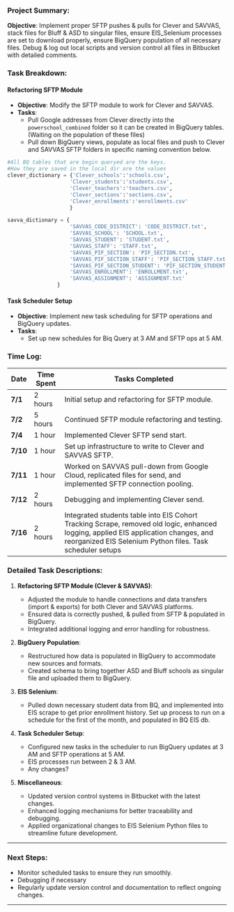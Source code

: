 ### Project Summary:
**Objective**: Implement proper SFTP pushes & pulls for Clever and SAVVAS, stack files for Bluff & ASD to singular files, ensure EIS_Selenium processes are set to download properly, ensure BigQuery population of all necessary files. Debug & log out local scripts and version control all files in Bitbucket with detailed comments.

### Task Breakdown:

#### Refactoring SFTP Module
- **Objective**: Modify the SFTP module to work for Clever and SAVVAS.
- **Tasks**:
  - Pull Google addresses from Clever directly into the `powerschool_combined` folder so it can be created in BigQuery tables.(Waiting on the population of these files)
  - Pull down BigQuery views, populate as local files and push to Clever and SAVVAS SFTP folders in specific naming convention below. 

```python
#All BQ tables that are begin queryed are the keys. 
#How they are saved in the local dir are the values
clever_dictionary = {'Clever_schools':'schools.csv',
                    'Clever_students':'students.csv',
                    'Clever_teachers':'teachers.csv',
                    'Clever_sections':'sections.csv',
                    'Clever_enrollments':'enrollments.csv' 
                    }

savva_dictionary = {
                    'SAVVAS_CODE_DISTRICT': 'CODE_DISTRICT.txt',
                    'SAVVAS_SCHOOL': 'SCHOOL.txt',
                    'SAVVAS_STUDENT': 'STUDENT.txt',
                    'SAVVAS_STAFF': 'STAFF.txt',
                    'SAVVAS_PIF_SECTION': 'PIF_SECTION.txt',
                    'SAVVAS_PIF_SECTION_STAFF': 'PIF_SECTION_STAFF.txt',
                    'SAVVAS_PIF_SECTION_STUDENT': 'PIF_SECTION_STUDENT.txt',
                    'SAVVAS_ENROLLMENT': 'ENROLLMENT.txt',
                    'SAVVAS_ASSIGNMENT': 'ASSIGNMENT.txt'
                }
```

#### Task Scheduler Setup
- **Objective**: Implement new task scheduling for SFTP operations and BigQuery updates.
- **Tasks**:
  - Set up new schedules for Biq Query at 3 AM and SFTP ops at 5 AM.

### Time Log:

| **Date** | **Time Spent** | **Tasks Completed** |
|----------|----------------|---------------------|
| **7/1**  | 2 hours        | Initial setup and refactoring for SFTP module. |
| **7/2**  | 5 hours        | Continued SFTP module refactoring and testing. |
| **7/4**  | 1 hour         | Implemented Clever SFTP send start. |
| **7/10** | 1 hour         | Set up infrastructure to write to Clever and SAVVAS SFTP. |
| **7/11** | 1 hour         | Worked on SAVVAS pull-down from Google Cloud, replicated files for send, and implemented SFTP connection pooling. |
| **7/12** | 2 hours        | Debugging and implementing Clever send. |
| **7/16** | 2 hours        | Integrated students table into EIS Cohort Tracking Scrape, removed old logic, enhanced logging, applied EIS application changes, and reorganized EIS Selenium Python files. Task scheduler setups|

### Detailed Task Descriptions:

1. **Refactoring SFTP Module (Clever & SAVVAS)**:
   - Adjusted the module to handle connections and data transfers (import & exports) for both Clever and SAVVAS platforms.
   - Ensured data is correctly pushed, & pulled from SFTP & populated in BigQuery.
   - Integrated additional logging and error handling for robustness.

2. **BigQuery Population**:
   - Restructured how data is populated in BigQuery to accommodate new sources and formats.
   - Created schema to bring together ASD and Bluff schools as singular file and uploaded them to BigQuery.

3. **EIS Selenium**:
   - Pulled down necessary student data from BQ, and implemented into EIS scrape to get prior enrollment history. Set up process to run on a schedule for the first of the month, and populated in BQ EIS db. 


4. **Task Scheduler Setup**:
   - Configured new tasks in the scheduler to run BigQuery updates at 3 AM and SFTP operations at 5 AM.
   - EIS processes run between 2 & 3 AM. 
   - Any changes?

5. **Miscellaneous**:
   - Updated version control systems in Bitbucket with the latest changes.
   - Enhanced logging mechanisms for better traceability and debugging.
   - Applied organizational changes to EIS Selenium Python files to streamline future development.

---

### Next Steps:
- Monitor scheduled tasks to ensure they run smoothly.
- Debugging if necessary
- Regularly update version control and documentation to reflect ongoing changes.

---

